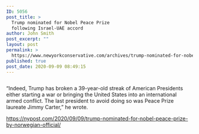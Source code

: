 ```yaml
---
ID: 5056
post_title: >
  Trump nominated for Nobel Peace Prize
  following Israel-UAE accord
author: John Smith
post_excerpt: ""
layout: post
permalink: >
  https://www.newyorkconservative.com/archives/trump-nominated-for-nobel-peace-prize-following-israel-uae-accord/
published: true
post_date: 2020-09-09 08:49:15
---
```

<!-- wp:image {"id":5057,"sizeSlug":"large"} -->
<figure class="wp-block-image size-large"><img src="https://www.newyorkconservative.com/wp-content/uploads/2020/09/MAGA-1024x576.jpg" alt="" class="wp-image-5057"/></figure>
<!-- /wp:image -->

<!-- wp:paragraph -->
<p>“Indeed, Trump has broken a 39-year-old streak of American Presidents either starting a war or bringing the United States into an international armed conflict. The last president to avoid doing so was Peace Prize laureate Jimmy Carter,” he wrote.</p>
<!-- /wp:paragraph -->

<!-- wp:paragraph -->
<p><a href="https://nypost.com/2020/09/09/trump-nominated-for-nobel-peace-prize-by-norwegian-official/">https://nypost.com/2020/09/09/trump-nominated-for-nobel-peace-prize-by-norwegian-official/</a></p>
<!-- /wp:paragraph -->